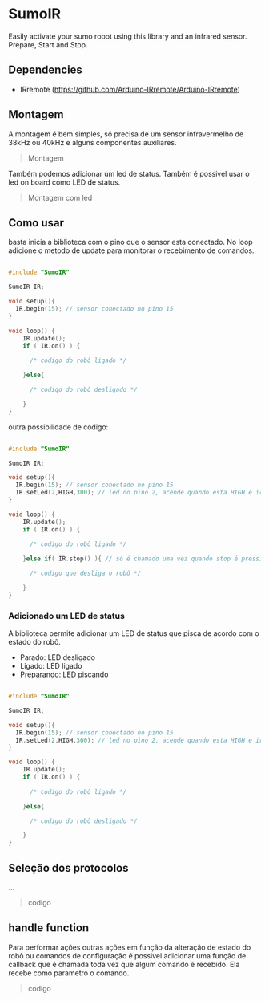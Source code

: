 # SumoIR
 Easily activate your sumo robot using this library and an infrared sensor. Prepare, Start and Stop.

## Dependencies
 - IRremote (https://github.com/Arduino-IRremote/Arduino-IRremote)

## Montagem

A montagem é bem simples, só precisa de um sensor infravermelho de 38kHz ou 40kHz e alguns componentes auxiliares.

 > Montagem

Também podemos adicionar um led de status. Também é possivel usar o led on board como LED de status.

> Montagem com led

## Como usar

basta inicia a biblioteca com o pino que o sensor esta conectado. No loop adicione o metodo de update para monitorar o recebimento de comandos.

```c++

#include "SumoIR"

SumoIR IR;

void setup(){
  IR.begin(15); // sensor conectado no pino 15
}

void loop() {
    IR.update();
    if ( IR.on() ) {
      
      /* codigo do robô ligado */

    }else{

      /* codigo do robô desligado */

    }
}
```

outra possibilidade de código:

```c++

#include "SumoIR"

SumoIR IR;

void setup(){
  IR.begin(15); // sensor conectado no pino 15
  IR.setLed(2,HIGH,300); // led no pino 2, acende quando esta HIGH e irá piscar com intervalo de 300ms
}

void loop() {
    IR.update();
    if ( IR.on() ) {
      
      /* codigo do robô ligado */

    }else if( IR.stop() ){ // só é chamado uma vez quando stop é pressionado

      /* codigo que desliga o robô */

    }
}
```

### Adicionado um LED de status

A biblioteca permite adicionar um LED de status que pisca de acordo com o estado do robô.

- Parado: LED desligado
- Ligado: LED ligado
- Preparando: LED piscando

```c++

#include "SumoIR"

SumoIR IR;

void setup(){
  IR.begin(15); // sensor conectado no pino 15
  IR.setLed(2,HIGH,300); // led no pino 2, acende quando esta HIGH e irá piscar com intervalo de 300ms
}

void loop() {
    IR.update();
    if ( IR.on() ) {
      
      /* codigo do robô ligado */

    }else{

      /* codigo do robô desligado */

    }
}
```

 ## Seleção dos protocolos

 ...

> codigo

 ## handle function

 Para performar ações outras ações em função da alteração de estado do robô ou comandos de configuração é possivel adicionar uma função de callback que é chamada toda vez que algum comando é recebido. Ela recebe como parametro o comando.

> codigo